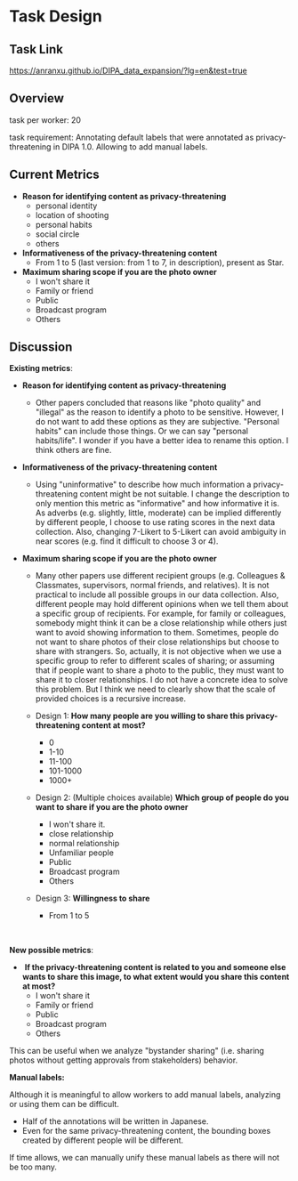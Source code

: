 # Task Design

## Task Link

 https://anranxu.github.io/DIPA_data_expansion/?lg=en&test=true

## Overview

task per worker: 20

task requirement: Annotating default labels that were annotated as privacy-threatening in DIPA 1.0. Allowing to add manual labels.

## Current Metrics

- **Reason for identifying content as privacy-threatening**
  - personal identity 
  - location of shooting
  - personal habits
  - social circle
  - others
- **Informativeness of the privacy-threatening content**
  - From 1 to 5 (last version: from 1 to 7, in description), present as Star. 
- **Maximum sharing scope if you are the photo owner** 
  - I won't share it
  - Family or friend
  - Public
  - Broadcast program
  - Others

## Discussion

**Existing metrics**:

- **Reason for identifying content as privacy-threatening**

  - Other papers concluded that reasons like "photo quality" and "illegal" as the reason to identify a photo to be sensitive. However, I do not want to add these options as they are subjective. "Personal habits" can include those things. Or we can say "personal habits/life". I wonder if you have a better idea to rename this option. I think others are fine.

- **Informativeness of the privacy-threatening content**

  - Using "uninformative" to describe how much information a privacy-threatening content might be not suitable. I change the description to only mention this metric as "informative" and how informative it is. As adverbs (e.g. slightly, little, moderate)  can be implied differently by different people, I choose to use rating scores in the next data collection. Also, changing 7-Likert to 5-Likert can avoid ambiguity in near scores (e.g. find it difficult to choose 3 or 4).

- **Maximum sharing scope if you are the photo owner** 

  - Many other papers use different recipient groups (e.g. Colleagues & Classmates, supervisors, normal friends, and relatives). It is not practical to include all possible groups in our data collection. Also, different people may hold different opinions when we tell them about a specific group of recipients. For example, for family or colleagues, somebody might think it can be a close relationship while others just want to avoid showing information to them. Sometimes, people do not want to share photos of their close relationships but choose to share with strangers. So, actually, it is not objective when we use a specific group to refer to different scales of sharing; or assuming that if people want to share a photo to the public, they must want to share it to closer relationships. I do not have a concrete idea to solve this problem. But I think we need to clearly show that the scale of provided choices is a recursive increase.

  - Design 1: **How many people are you willing to share this privacy-threatening content at most?**
  
    - 0
    - 1-10
    - 11-100
    - 101-1000
    - 1000+
  
  - Design 2: (Multiple choices available) **Which group of people do you want to share if you are the photo owner** 
  
    - I won't share it. 
    - close relationship 
    - normal relationship 
    - Unfamiliar people
    - Public 
    - Broadcast program
    - Others
  
  - Design 3: **Willingness to share** 
  
    - From 1 to 5
  
    ​	

**New possible metrics**:

- ​	**If the privacy-threatening content is related to you and someone else wants to share this image, to what extent would you share this content at most?**
  - I won't share it
  - Family or friend
  - Public
  - Broadcast program
  - Others

This can be useful when we analyze "bystander sharing" (i.e. sharing photos without getting approvals from stakeholders) behavior. 



**Manual labels:**

Although it is meaningful to allow workers to add manual labels, analyzing or using them can be difficult. 

- Half of the annotations will be written in Japanese.
- Even for the same privacy-threatening content, the bounding boxes created by different people will be different.

If time allows, we can manually unify these manual labels as there will not be too many.